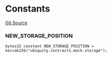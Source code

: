 # Constants
[Git Source](https://github.com/ubiquity/ubiquity-dollar/blob/703f5598c859d9fbcfd4651958b57e78ee59538e/src/dollar/mocks/MockFacet.sol)

### NEW_STORAGE_POSITION

```solidity
bytes32 constant NEW_STORAGE_POSITION = keccak256("ubiquity.contracts.mock.storage");
```

